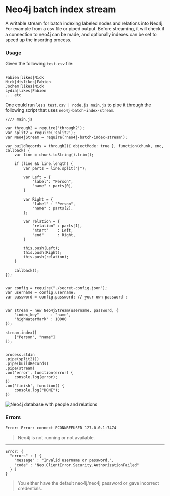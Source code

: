 # Neo4j batch index stream

A writable stream for batch indexing labeled nodes and relations into Neo4j. For example from a csv file or piped output. Before streaming, it will check if a connection to neo4j can be made, and optionally indexes can be set to speed up the inserting process.


### Usage

Given the following `test.csv` file:

```//// test.csv

Fabien|likes|Nick
Nick|dislikes|Fabien
Jochem|likes|Nick
Lydia|likes|Fabien
... etc
```


One could run `less test.csv | node.js main.js` to pipe it through the following script that uses `neo4j-batch-index-stream`.

```
//// main.js

var through2 = require('through2');
var split2 = require('split2');
var Neo4jStream = require('neo4j-batch-index-stream');

var buildRecords = through2({ objectMode: true }, function(chunk, enc, callback) {
    var line = chunk.toString().trim();

    if (line && line.length) {
        var parts = line.split("|");

        var Left = {
            "label": "Person",
            "name" : parts[0],
        }

        var Right = {
            "label" : "Person",
            "name" : parts[2],
        };

        var relation = {
            "relation" : parts[1],
            "start"    : Left,
            "end"      : Right,
        }

        this.push(Left);
        this.push(Right);
        this.push(relation);
    }

    callback();
});


var config = require("./secret-config.json");
var username = config.username;
var password = config.password; // your own password ;


var stream = new Neo4jStream(username, password, {
    "index_key"     : "name",
    "highWaterMark" : 10000
});

stream.index([
    ["Person", "name"]
]);


process.stdin
.pipe(split2())
.pipe(buildRecords)
.pipe(stream)
.on('error', function(error) {
    console.log(error);
})
.on('finish', function() {
    console.log("DONE");
})
```

![Neo4j database with people and relations](./neo4j_example.png)


### Errors

`Error: Error: connect ECONNREFUSED 127.0.0.1:7474`
> Neo4j is not running or not available.

<hr>

```
Error: {
  "errors" : [ {
    "message" : "Invalid username or password.",
    "code" : "Neo.ClientError.Security.AuthorizationFailed"
  } ]
}
```
> You either have the default neo4j/neo4j password or gave incorrect credentials.
